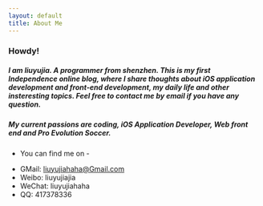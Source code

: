 ```yaml
---
layout: default
title: About Me
---
```


### Howdy!

##### I am liuyujia. A programmer from shenzhen. This is my first Independence online blog, where I share thoughts about iOS application development and front-end development, my daily life and other insteresting topics. Feel free to contact me by email if you have any question.
##### My current passions are coding, iOS Application Developer, Web front end and Pro Evolution Soccer.



- You can find me on - 
* GMail: liuyujiahaha@Gmail.com
* Weibo: liuyujiajia
* WeChat: liuyujiahaha
* QQ: 417378336
